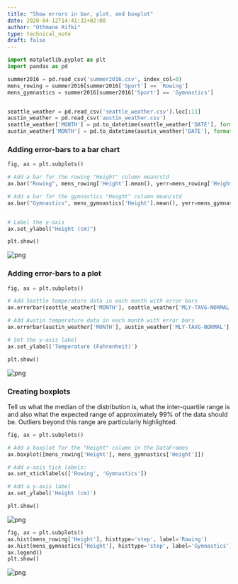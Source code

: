 ```yaml
---
title: "Show errors in bar, plot, and boxplot"
date: 2020-04-12T14:41:32+02:00
author: "Othmane Rifki"
type: technical_note
draft: false
---
```


```python
import matplotlib.pyplot as plt
import pandas as pd

summer2016 = pd.read_csv('summer2016.csv', index_col=0)
mens_rowing = summer2016[summer2016['Sport'] == 'Rowing']
mens_gymnastics = summer2016[summer2016['Sport'] == 'Gymnastics']


seattle_weather = pd.read_csv('seattle_weather.csv').loc[:11]
austin_weather = pd.read_csv('austin_weather.csv')
seattle_weather['MONTH'] = pd.to_datetime(seattle_weather['DATE'], format='%m').dt.month_name().str.slice(stop=3)
austin_weather['MONTH'] = pd.to_datetime(austin_weather['DATE'], format='%m').dt.month_name().str.slice(stop=3)
```

### Adding error-bars to a bar chart


```python
fig, ax = plt.subplots()

# Add a bar for the rowing "Height" column mean/std
ax.bar("Rowing", mens_rowing['Height'].mean(), yerr=mens_rowing['Height'].std())

# Add a bar for the gymnastics "Height" column mean/std
ax.bar("Gymnastics", mens_gymnastics['Height'].mean(), yerr=mens_gymnastics['Height'].std())


# Label the y-axis
ax.set_ylabel("Height (cm)")

plt.show()
```


    
![png](errorsplot_3_0.png)
    


### Adding error-bars to a plot


```python
fig, ax = plt.subplots()

# Add Seattle temperature data in each month with error bars
ax.errorbar(seattle_weather['MONTH'], seattle_weather['MLY-TAVG-NORMAL'], yerr=seattle_weather['MLY-TAVG-STDDEV'])

# Add Austin temperature data in each month with error bars
ax.errorbar(austin_weather['MONTH'], austin_weather['MLY-TAVG-NORMAL'], yerr=austin_weather['MLY-TAVG-STDDEV']) 

# Set the y-axis label
ax.set_ylabel('Temperature (Fahrenheit)')

plt.show()
```


    
![png](errorsplot_5_0.png)
    


### Creating boxplots
Tell us what the median of the distribution is, what the inter-quartile range is and also what the expected range of approximately 99% of the data should be. Outliers beyond this range are particularly highlighted.


```python
fig, ax = plt.subplots()

# Add a boxplot for the "Height" column in the DataFrames
ax.boxplot([mens_rowing['Height'], mens_gymnastics['Height']])

# Add x-axis tick labels:
ax.set_xticklabels(['Rowing', 'Gymnastics'])

# Add a y-axis label
ax.set_ylabel('Height (cm)')

plt.show()
```


    
![png](errorsplot_7_0.png)
    



```python
fig, ax = plt.subplots()
ax.hist(mens_rowing['Height'], histtype='step', label='Rowing')
ax.hist(mens_gymnastics['Height'], histtype='step', label='Gymnastics')
ax.legend()
plt.show()
```


    
![png](errorsplot_8_0.png)
    

